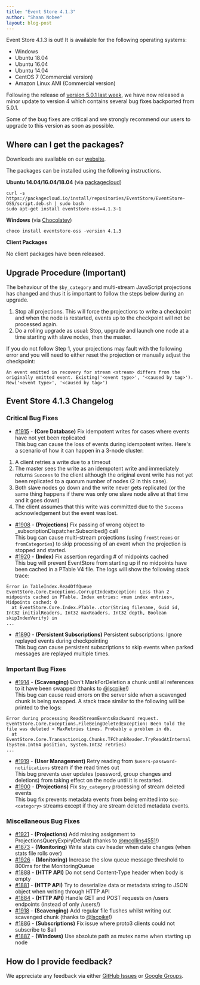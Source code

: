 ```yaml
---
title: "Event Store 4.1.3"
author: "Shaan Nobee"
layout: blog-post
---
```


Event Store 4.1.3 is out! It is available for the following operating systems:

- Windows
- Ubuntu 18.04
- Ubuntu 16.04
- Ubuntu 14.04
- CentOS 7 (Commercial version)
- Amazon Linux AMI (Commercial version)

Following the release of [version 5.0.1 last week](https://eventstore.org/blog/20190507/event-store-5.0.1-release/), we have now released a minor update to version 4 which contains several bug fixes backported from 5.0.1.

Some of the bug fixes are critical and we strongly recommend our users to upgrade to this version as soon as possible.

## Where can I get the packages?

Downloads are available on our [website](https://eventstore.org/downloads/).

The packages can be installed using the following instructions.

**Ubuntu 14.04/16.04/18.04** (via [packagecloud](https://packagecloud.io/EventStore/EventStore-OSS))

```
curl -s https://packagecloud.io/install/repositories/EventStore/EventStore-OSS/script.deb.sh | sudo bash
sudo apt-get install eventstore-oss=4.1.3-1
```

**Windows** (via [Chocolatey](https://chocolatey.org/packages/eventstore-oss/))

```
choco install eventstore-oss -version 4.1.3
```

**Client Packages**  

No client packages have been released.

## Upgrade Procedure (Important)
The behaviour of the `$by_category` and multi-stream JavaScript projections has changed and thus it is important to follow the steps below during an upgrade.

1. Stop all projections. This will force the projections to write a checkpoint and when the node is restarted, events up to the checkpoint will not be processed again.
2. Do a rolling upgrade as usual: Stop, upgrade and launch one node at a time starting with slave nodes, then the master.

If you do not follow Step 1, your projections may fault with the following error and you will need to either reset the projection or manually adjust the checkpoint:
```
An event emitted in recovery for stream <stream> differs from the originally emitted event. Existing('<event type>', '<caused by tag>'). New('<event type>', '<caused by tag>')
```

## Event Store 4.1.3 Changelog

### Critical Bug Fixes

* [#1915](https://github.com/EventStore/EventStore/pull/1915) - **(Core Database)** Fix idempotent writes for cases where events have not yet been replicated  
This bug can cause the loss of events during idempotent writes. Here's a scenario of how it can happen in a 3-node cluster:
1. A client retries a write due to a timeout
2. The master sees the write as an idempotent write and immediately returns `Success` to the client although the original event write has not yet been replicated to a quorum number of nodes (2 in this case).
3. Both slave nodes go down and the write never gets replicated (or the same thing happens if there was only one slave node alive at that time and it goes down)
4. The client assumes that this write was committed due to the `Success` acknowledgement but the event was lost.
* [#1908](https://github.com/EventStore/EventStore/pull/1908) - **(Projections)** Fix passing of wrong object to _subscriptionDispatcher.Subscribed() call  
This bug can cause multi-stream projections (using `fromStreams` or `fromCategories`) to skip processing of an event when the projection is stopped and started.
* [#1920](https://github.com/EventStore/EventStore/pull/1920) - **(Index)** Fix assertion regarding # of midpoints cached  
This bug will prevent EventStore from starting up if no midpoints have been cached in a PTable V4 file. The logs will show the following stack trace:
```
Error in TableIndex.ReadOffQueue
EventStore.Core.Exceptions.CorruptIndexException: Less than 2 midpoints cached in PTable. Index entries: <num index entries>, Midpoints cached: 0
  at EventStore.Core.Index.PTable..ctor(String filename, Guid id, Int32 initialReaders, Int32 maxReaders, Int32 depth, Boolean skipIndexVerify) in
...
```
* [#1890](https://github.com/EventStore/EventStore/pull/1890) - **(Persistent Subscriptions)** Persistent subscriptions: Ignore replayed events during checkpointing  
This bug can cause persistent subscriptions to skip events when parked messages are replayed multiple times.

### Important Bug Fixes
* [#1914](https://github.com/EventStore/EventStore/pull/1914) - **(Scavenging)** Don't MarkForDeletion a chunk until all references to it have been swapped (thanks to [@lscpike](http://github.com/lscpike)!)  
This bug can cause read errors on the server side when a scavenged chunk is being swapped. A stack trace similar to the following will be printed to the logs:

```
Error during processing ReadStreamEventsBackward request.
EventStore.Core.Exceptions.FileBeingDeletedException: Been told the file was deleted > MaxRetries times. Probably a problem in db.
  at EventStore.Core.TransactionLog.Chunks.TFChunkReader.TryReadAtInternal (System.Int64 position, System.Int32 retries)
...
```
* [#1919](https://github.com/EventStore/EventStore/pull/1919) - **(User Management)** Retry reading from `$users-password-notifications` stream if the read times out  
This bug prevents user updates (password, group changes and deletions) from taking effect on the node until it is restarted.
* [#1900](https://github.com/EventStore/EventStore/pull/1900) - **(Projections)** Fix `$by_category` processing of stream deleted events  
This bug fix prevents metadata events from being emitted into `$ce-<category>` streams except if they are stream deleted metadata events.

### Miscellaneous Bug Fixes
* [#1921](https://github.com/EventStore/EventStore/pull/1921) - **(Projections)** Add missing assignment to ProjectionsQueryExpiryDefault (thanks to [@mcollins4551](http://github.com/mcollins4551)!)
* [#1873](https://github.com/EventStore/EventStore/pull/1873) - **(Monitoring)** Write stats csv header when date changes (when stats file rolls over)
* [#1926](https://github.com/EventStore/EventStore/pull/1926) - **(Monitoring)** Increase the slow queue message threshold to 800ms for the MonitoringQueue
* [#1888](https://github.com/EventStore/EventStore/pull/1888) - **(HTTP API)** Do not send Content-Type header when body is empty
* [#1881](https://github.com/EventStore/EventStore/pull/1881) - **(HTTP API)** Try to deserialize data or metadata string to JSON object when writing through HTTP API
* [#1884](https://github.com/EventStore/EventStore/pull/1884) - **(HTTP API)** Handle GET and POST requests on /users endpoints (instead of only /users/)
* [#1918](https://github.com/EventStore/EventStore/pull/1918) - **(Scavenging)** Add regular file flushes whilst writing out scavenged chunk  (thanks to [@lscpike](http://github.com/lscpike)!)  
* [#1886](https://github.com/EventStore/EventStore/pull/1886) - **(Subscriptions)** Fix issue where proto3 clients could not subscribe to $all
* [#1887](https://github.com/EventStore/EventStore/pull/1887) - **(Windows)** Use absolute path as mutex name when starting up node

## How do I provide feedback?

We appreciate any feedback via either [GitHub Issues](https://github.com/EventStore/EventStore) or [Google Groups](https://groups.google.com/forum/#!forum/event-store).